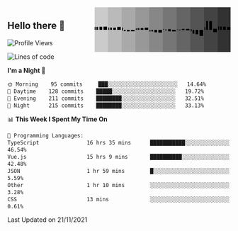 <img width="307" align="right" src="https://raw.githubusercontent.com/SubZtep/SubZtep/master/assets/eq1.gif"/>

## Hello there 👋

<!--START_SECTION:waka-->
![Profile Views](http://img.shields.io/badge/Profile%20Views-63-blue)

![Lines of code](https://img.shields.io/badge/From%20Hello%20World%20I%27ve%20Written-1.5%20million%20lines%20of%20code-blue)

**I'm a Night 🦉** 

```text
🌞 Morning    95 commits     ███░░░░░░░░░░░░░░░░░░░░░░   14.64% 
🌆 Daytime    128 commits    █████░░░░░░░░░░░░░░░░░░░░   19.72% 
🌃 Evening    211 commits    ████████░░░░░░░░░░░░░░░░░   32.51% 
🌙 Night      215 commits    ████████░░░░░░░░░░░░░░░░░   33.13%

```


📊 **This Week I Spent My Time On** 

```text
💬 Programming Languages: 
TypeScript               16 hrs 35 mins      ███████████░░░░░░░░░░░░░░   46.54% 
Vue.js                   15 hrs 9 mins       ██████████░░░░░░░░░░░░░░░   42.48% 
JSON                     1 hr 59 mins        █░░░░░░░░░░░░░░░░░░░░░░░░   5.59% 
Other                    1 hr 10 mins        ░░░░░░░░░░░░░░░░░░░░░░░░░   3.28% 
CSS                      13 mins             ░░░░░░░░░░░░░░░░░░░░░░░░░   0.61%

```


 Last Updated on 21/11/2021
<!--END_SECTION:waka-->
